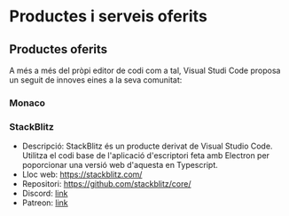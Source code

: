 <!-- TITLE: Productes i serveis oferits -->
<!-- SUBTITLE: Productes i serveis oferits -->

# Productes i serveis oferits

## Productes oferits
A més a més del pròpi editor de codi com a tal, Visual Studi Code proposa un seguit de innoves eines a la seva comunitat:

### Monaco


### StackBlitz

* Descripció: StackBlitz és un producte derivat de Visual Studio Code. Utilitza el codi base de l'aplicació d'escriptori feta amb Electron per poporcionar una versió web d'aquesta en Typescript.
* Lloc web: https://stackblitz.com/
* Repositori: https://github.com/stackblitz/core/
* Discord: [link](https://camo.githubusercontent.com/b12a95e20b7ca35f918c0ab5103fe56b6f44c067/68747470733a2f2f696d672e736869656c64732e696f2f62616467652f636861742d6f6e253230646973636f72642d3732383964612e737667)
* Patreon: [link](https://www.patreon.com/stackblitz)



